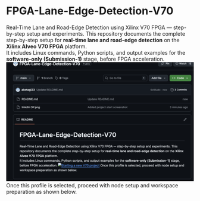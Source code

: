 # FPGA-Lane-Edge-Detection-V70
Real-Time Lane and Road-Edge Detection using Xilinx V70 FPGA — step-by-step setup and experiments.
This repository documents the complete step-by-step setup for **real-time lane and road-edge detection** on the **Xilinx Alveo V70 FPGA** platform.  
It includes Linux commands, Python scripts, and output examples for the **software-only (Submission-1)** stage, before FPGA acceleration.
![Starting a new V70 project](./v70-new-project-start.png)
Once this profile is selected, proceed with node setup and workspace preparation as shown below.

